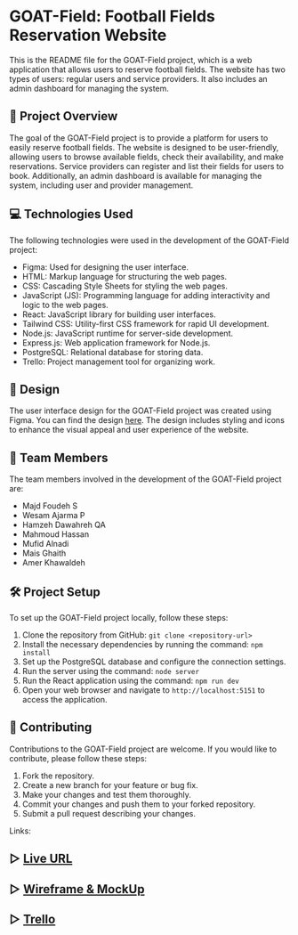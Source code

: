 # GOAT-Field: Football Fields Reservation Website

This is the README file for the GOAT-Field project, which is a web application that allows users to reserve football fields. The website has two types of users: regular users and service providers. It also includes an admin dashboard for managing the system.

## :rocket: Project Overview

The goal of the GOAT-Field project is to provide a platform for users to easily reserve football fields. The website is designed to be user-friendly, allowing users to browse available fields, check their availability, and make reservations. Service providers can register and list their fields for users to book. Additionally, an admin dashboard is available for managing the system, including user and provider management.

## :computer: Technologies Used

The following technologies were used in the development of the GOAT-Field project:

- Figma: Used for designing the user interface.
- HTML: Markup language for structuring the web pages.
- CSS: Cascading Style Sheets for styling the web pages.
- JavaScript (JS): Programming language for adding interactivity and logic to the web pages.
- React: JavaScript library for building user interfaces.
- Tailwind CSS: Utility-first CSS framework for rapid UI development.
- Node.js: JavaScript runtime for server-side development.
- Express.js: Web application framework for Node.js.
- PostgreSQL: Relational database for storing data.
- Trello: Project management tool for organizing work.

## :art: Design

The user interface design for the GOAT-Field project was created using Figma. You can find the design [here](#). The design includes styling and icons to enhance the visual appeal and user experience of the website.

## :busts_in_silhouette: Team Members

The team members involved in the development of the GOAT-Field project are:

- Majd Foudeh S
- Wesam Ajarma P
- Hamzeh Dawahreh QA
- Mahmoud Hassan
- Mufid Alnadi
- Mais Ghaith
- Amer Khawaldeh

## :hammer_and_wrench: Project Setup

To set up the GOAT-Field project locally, follow these steps:

1. Clone the repository from GitHub: `git clone <repository-url>`
2. Install the necessary dependencies by running the command: `npm install`
3. Set up the PostgreSQL database and configure the connection settings.
4. Run the server using the command: `node server`
5. Run the React application using the command: `npm run dev`
6. Open your web browser and navigate to `http://localhost:5151` to access the application.

## :raised_hands: Contributing

Contributions to the GOAT-Field project are welcome. If you would like to contribute, please follow these steps:

1. Fork the repository.
2. Create a new branch for your feature or bug fix.
3. Make your changes and test them thoroughly.
4. Commit your changes and push them to your forked repository.
5. Submit a pull request describing your changes.

 Links:
## ▷ [Live URL]()
## ▷ [ Wireframe & MockUp](https://www.figma.com/file/O8meLgfNfAL0btyeM3Ssrm/Untitled?type=design&node-id=0-1&t=WD2p2BpR62UGWa65-0)
## ▷ [Trello ](https://trello.com/b/4gtNg91V/goat-project)
